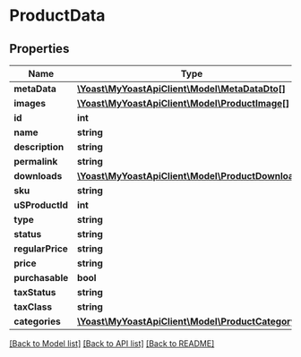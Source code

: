 # ProductData

## Properties
Name | Type | Description | Notes
------------ | ------------- | ------------- | -------------
**metaData** | [**\Yoast\MyYoastApiClient\Model\MetaDataDto[]**](MetaDataDto.md) |  | 
**images** | [**\Yoast\MyYoastApiClient\Model\ProductImage[]**](ProductImage.md) |  | 
**id** | **int** |  | 
**name** | **string** |  | 
**description** | **string** |  | 
**permalink** | **string** |  | 
**downloads** | [**\Yoast\MyYoastApiClient\Model\ProductDownload[]**](ProductDownload.md) |  | 
**sku** | **string** |  | 
**uSProductId** | **int** |  | 
**type** | **string** |  | 
**status** | **string** |  | 
**regularPrice** | **string** |  | 
**price** | **string** |  | 
**purchasable** | **bool** |  | 
**taxStatus** | **string** |  | 
**taxClass** | **string** |  | 
**categories** | [**\Yoast\MyYoastApiClient\Model\ProductCategory[]**](ProductCategory.md) |  | 

[[Back to Model list]](../../README.md#documentation-for-models) [[Back to API list]](../../README.md#documentation-for-api-endpoints) [[Back to README]](../../README.md)

